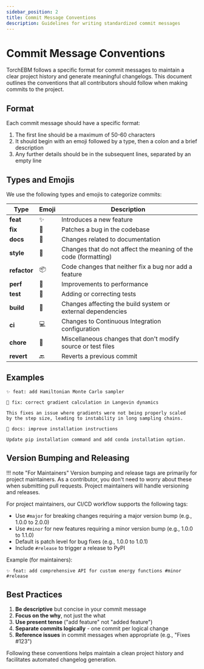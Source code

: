 ```yaml
---
sidebar_position: 2
title: Commit Message Conventions
description: Guidelines for writing standardized commit messages
---
```


# Commit Message Conventions

TorchEBM follows a specific format for commit messages to maintain a clear project history and generate meaningful changelogs. This document outlines the conventions that all contributors should follow when making commits to the project.

## Format

Each commit message should have a specific format:

1. The first line should be a maximum of 50-60 characters
2. It should begin with an emoji followed by a type, then a colon and a brief description
3. Any further details should be in the subsequent lines, separated by an empty line

## Types and Emojis

We use the following types and emojis to categorize commits:

| Type | Emoji | Description |
|------|-------|-------------|
| **feat** | ✨ | Introduces a new feature |
| **fix** | 🐛 | Patches a bug in the codebase |
| **docs** | 📖 | Changes related to documentation |
| **style** | 💎 | Changes that do not affect the meaning of the code (formatting) |
| **refactor** | 📦 | Code changes that neither fix a bug nor add a feature |
| **perf** | 🚀 | Improvements to performance |
| **test** | 🚨 | Adding or correcting tests |
| **build** | 👷 | Changes affecting the build system or external dependencies |
| **ci** | 💻 | Changes to Continuous Integration configuration |
| **chore** | 🎫 | Miscellaneous changes that don't modify source or test files |
| **revert** | 🔙 | Reverts a previous commit |

## Examples

```
✨ feat: add Hamiltonian Monte Carlo sampler
```

```
🐛 fix: correct gradient calculation in Langevin dynamics

This fixes an issue where gradients were not being properly scaled
by the step size, leading to instability in long sampling chains.
```

```
📖 docs: improve installation instructions

Update pip installation command and add conda installation option.
```

## Version Bumping and Releasing

!!! note "For Maintainers"
    Version bumping and release tags are primarily for project maintainers. As a contributor, you don't need to worry about these when submitting pull requests. Project maintainers will handle versioning and releases.

For project maintainers, our CI/CD workflow supports the following tags:

- Use `#major` for breaking changes requiring a major version bump (e.g., 1.0.0 to 2.0.0)
- Use `#minor` for new features requiring a minor version bump (e.g., 1.0.0 to 1.1.0)
- Default is patch level for bug fixes (e.g., 1.0.0 to 1.0.1)
- Include `#release` to trigger a release to PyPI

Example (for maintainers):
```
✨ feat: add comprehensive API for custom energy functions #minor #release
```

## Best Practices

1. **Be descriptive** but concise in your commit message
2. **Focus on the why**, not just the what
3. **Use present tense** ("add feature" not "added feature")
4. **Separate commits logically** - one commit per logical change
5. **Reference issues** in commit messages when appropriate (e.g., "Fixes #123")

Following these conventions helps maintain a clean project history and facilitates automated changelog generation. 